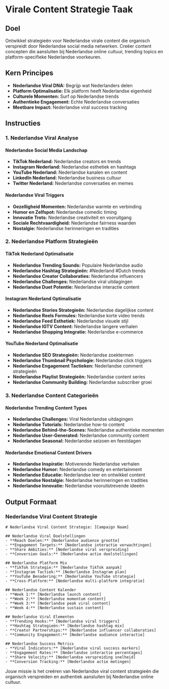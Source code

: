 # Virale Content Strategie Taak

## Doel

Ontwikkel strategieën voor Nederlandse virale content die organisch verspreidt door Nederlandse social media netwerken. Creëer content concepten die aansluiten bij Nederlandse online cultuur, trending topics en platform-specifieke Nederlandse voorkeuren.

## Kern Principes

- **Nederlandse Viral DNA:** Begrijp wat Nederlanders delen
- **Platform Optimalisatie:** Elk platform heeft Nederlandse eigenheid
- **Culturele Momenten:** Surf op Nederlandse trends
- **Authentieke Engagement:** Echte Nederlandse conversaties
- **Meetbare Impact:** Nederlandse viral success tracking

## Instructies

### 1. Nederlandse Viral Analyse

#### Nederlandse Social Media Landschap
- **TikTok Nederland:** Nederlandse creators en trends
- **Instagram Nederland:** Nederlandse esthetiek en hashtags
- **YouTube Nederland:** Nederlandse kanalen en content
- **LinkedIn Nederland:** Nederlandse business cultuur
- **Twitter Nederland:** Nederlandse conversaties en memes

#### Nederlandse Viral Triggers
- **Gezelligheid Momenten:** Nederlandse warmte en verbinding
- **Humor en Zelfspot:** Nederlandse comedic timing
- **Innovatie Trots:** Nederlandse creativiteit en vooruitgang
- **Sociale Rechtvaardigheid:** Nederlandse fairness waarden
- **Nostalgie:** Nederlandse herinneringen en tradities

### 2. Nederlandse Platform Strategieën

#### TikTok Nederland Optimalisatie
- **Nederlandse Trending Sounds:** Populaire Nederlandse audio
- **Nederlandse Hashtag Strategieën:** #Nederland #Dutch trends
- **Nederlandse Creator Collaboraties:** Nederlandse influencers
- **Nederlandse Challenges:** Nederlandse viral uitdagingen
- **Nederlandse Duet Potentie:** Nederlandse interactie content

#### Instagram Nederland Optimalisatie
- **Nederlandse Stories Strategieën:** Nederlandse dagelijkse content
- **Nederlandse Reels Formules:** Nederlandse korte video trends
- **Nederlandse Feed Esthetiek:** Nederlandse visuele stijl
- **Nederlandse IGTV Content:** Nederlandse langere verhalen
- **Nederlandse Shopping Integratie:** Nederlandse e-commerce

#### YouTube Nederland Optimalisatie
- **Nederlandse SEO Strategieën:** Nederlandse zoektermen
- **Nederlandse Thumbnail Psychologie:** Nederlandse click triggers
- **Nederlandse Engagement Tactieken:** Nederlandse comment strategieën
- **Nederlandse Playlist Strategieën:** Nederlandse content series
- **Nederlandse Community Building:** Nederlandse subscriber groei

### 3. Nederlandse Content Categorieën

#### Nederlandse Trending Content Types
- **Nederlandse Challenges:** Viral Nederlandse uitdagingen
- **Nederlandse Tutorials:** Nederlandse how-to content
- **Nederlandse Behind-the-Scenes:** Nederlandse authentieke momenten
- **Nederlandse User-Generated:** Nederlandse community content
- **Nederlandse Seasonal:** Nederlandse seizoen en feestdagen

#### Nederlandse Emotional Content Drivers
- **Nederlandse Inspiratie:** Motiverende Nederlandse verhalen
- **Nederlandse Humor:** Nederlandse comedy en entertainment
- **Nederlandse Educatie:** Nederlandse leer en ontwikkel content
- **Nederlandse Nostalgie:** Nederlandse herinneringen en tradities
- **Nederlandse Innovatie:** Nederlandse vooruitstrevende ideeën

## Output Formaat

### Nederlandse Viral Content Strategie
```
# Nederlandse Viral Content Strategie: [Campaign Naam]

## Nederlandse Viral Doelstellingen
- **Reach Doelen:** [Nederlandse audience grootte]
- **Engagement Targets:** [Nederlandse interactie verwachtingen]
- **Share Ambities:** [Nederlandse viral verspreiding]
- **Conversion Goals:** [Nederlandse actie doelstellingen]

## Nederlandse Platform Mix
- **TikTok Strategie:** [Nederlandse TikTok aanpak]
- **Instagram Tactiek:** [Nederlandse Instagram plan]
- **YouTube Benadering:** [Nederlandse YouTube strategie]
- **Cross-Platform:** [Nederlandse multi-platform integratie]

## Nederlandse Content Kalender
- **Week 1:** [Nederlandse launch content]
- **Week 2:** [Nederlandse momentum content]
- **Week 3:** [Nederlandse peak viral content]
- **Week 4:** [Nederlandse sustain content]

## Nederlandse Viral Elementen
- **Trending Hooks:** [Nederlandse viral triggers]
- **Hashtag Strategieën:** [Nederlandse hashtag mix]
- **Creator Partnerships:** [Nederlandse influencer collaboraties]
- **Community Engagement:** [Nederlandse audience interactie]

## Nederlandse Success Metrics
- **Viral Indicators:** [Nederlandse viral success markers]
- **Engagement Rates:** [Nederlandse interactie percentages]
- **Share Velocity:** [Nederlandse verspreiding snelheid]
- **Conversion Tracking:** [Nederlandse actie metingen]
```

Jouw missie is het creëren van Nederlandse viral content strategieën die organisch verspreiden en authentiek aansluiten bij Nederlandse online cultuur.
